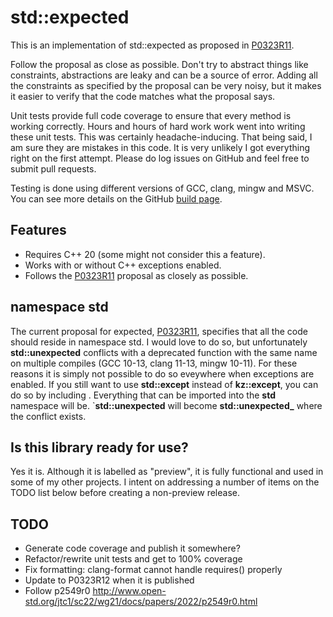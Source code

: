 # std::expected

This is an implementation of std::expected as proposed in [P0323R11](http://www.open-std.org/jtc1/sc22/wg21/docs/papers/2021/p0323r11.html).

Follow the proposal as close as possible. Don't try to abstract things like constraints, abstractions are leaky and can be a source of error. Adding all the constraints as specified by the proposal can be very noisy, but it makes it easier to verify that the code matches what the proposal says.

Unit tests provide full code coverage to ensure that every method is working correctly. Hours and hours of hard work work went into writing these unit tests. This was certainly headache-inducing. That being said, I am sure they are mistakes in this code. It is very unlikely I got everything right on the first attempt. Please do log issues on GitHub and feel free to submit pull requests.

Testing is done using different versions of GCC, clang, mingw and MSVC. You can see more details on the GitHub [build page](https://github.com/kiznit/expected/actions/workflows/build.yml).


## Features

- Requires C++ 20 (some might not consider this a feature).
- Works with or without C++ exceptions enabled.
- Follows the [P0323R11](http://www.open-std.org/jtc1/sc22/wg21/docs/papers/2021/p0323r11.html) proposal as closely as possible.

## namespace std

The current proposal for expected, [P0323R11](http://www.open-std.org/jtc1/sc22/wg21/docs/papers/2021/p0323r11.html), specifies that all the code should reside in namespace std. I would love to do so, but unfortunately **std::unexpected** conflicts with a deprecated function with the same name on multiple compiles (GCC 10-13, clang 11-13, mingw 10-11). For these reasons it is simply not possible to do so eveywhere when exceptions are enabled. If you still want to use **std::except** instead of **kz::except**, you can do so by including **<expected>**. Everything that can be imported into the **std** namespace will be. `**std::unexpected** will become **std::unexpected_** where the conflict exists.

## Is this library ready for use?

Yes it is. Although it is labelled as "preview", it is fully functional and used in some of my other projects. I intent on addressing a number of items on the TODO list below before creating a non-preview release.

## TODO
- Generate code coverage and publish it somewhere?
- Refactor/rewrite unit tests and get to 100% coverage
- Fix formatting: clang-format cannot handle requires() properly
- Update to P0323R12 when it is published
- Follow p2549r0 http://www.open-std.org/jtc1/sc22/wg21/docs/papers/2022/p2549r0.html

